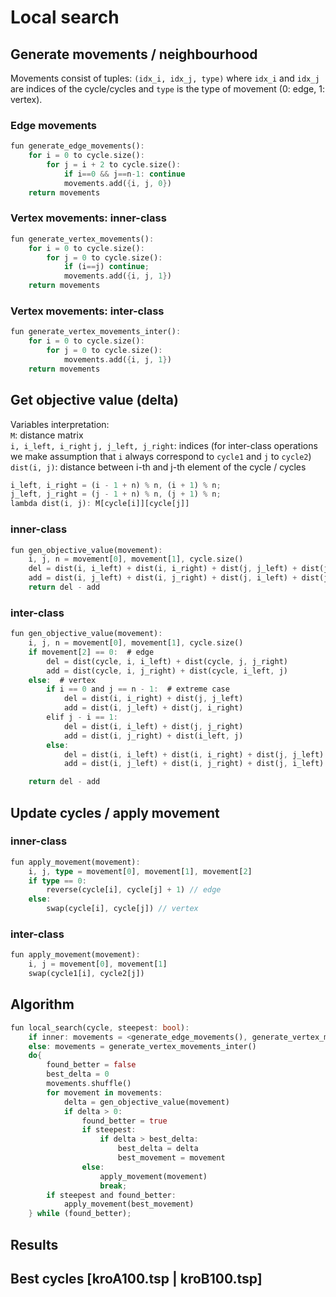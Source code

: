 # Local search

## Generate movements / neighbourhood
Movements consist of tuples: ``(idx_i, idx_j, type)`` where ``idx_i`` and ``idx_j`` are indices of the cycle/cycles and ``type`` is the type of movement (0: edge, 1: vertex). <br>
### Edge movements
```rust
fun generate_edge_movements():
    for i = 0 to cycle.size():
        for j = i + 2 to cycle.size():
            if i==0 && j==n-1: continue
            movements.add({i, j, 0})
    return movements
```
### Vertex movements: inner-class
```rust
fun generate_vertex_movements():
    for i = 0 to cycle.size():
        for j = 0 to cycle.size():
            if (i==j) continue;
            movements.add({i, j, 1})
    return movements
```
### Vertex movements: inter-class
```rust
fun generate_vertex_movements_inter():
    for i = 0 to cycle.size():
        for j = 0 to cycle.size():
            movements.add({i, j, 1})
    return movements
```

## Get objective value (delta)
Variables interpretation: <br>
``M``: distance matrix <br>
``i, i_left, i_right``
``j, j_left, j_right``: indices (for inter-class operations we make assumption that ``i`` always correspond to ``cycle1`` and ``j`` to ``cycle2``) <br>
``dist(i, j)``: distance between i-th and j-th element of the cycle / cycles <br>
```rust
i_left, i_right = (i - 1 + n) % n, (i + 1) % n;
j_left, j_right = (j - 1 + n) % n, (j + 1) % n;
lambda dist(i, j): M[cycle[i]][cycle[j]]
```

### inner-class
```rust
fun gen_objective_value(movement):
    i, j, n = movement[0], movement[1], cycle.size()
    del = dist(i, i_left) + dist(i, i_right) + dist(j, j_left) + dist(j, j_right)
    add = dist(i, j_left) + dist(i, j_right) + dist(j, i_left) + dist(j, i_right)
    return del - add
```

### inter-class
```rust
fun gen_objective_value(movement):
    i, j, n = movement[0], movement[1], cycle.size()
    if movement[2] == 0:  # edge
        del = dist(cycle, i, i_left) + dist(cycle, j, j_right)
        add = dist(cycle, i, j_right) + dist(cycle, i_left, j)
    else:  # vertex
        if i == 0 and j == n - 1:  # extreme case
            del = dist(i, i_right) + dist(j, j_left)
            add = dist(i, j_left) + dist(j, i_right)
        elif j - i == 1:
            del = dist(i, i_left) + dist(j, j_right)
            add = dist(i, j_right) + dist(i_left, j)
        else:
            del = dist(i, i_left) + dist(i, i_right) + dist(j, j_left) + dist(j, j_right)
            add = dist(i, j_left) + dist(i, j_right) + dist(j, i_left) + dist(j, i_right)

    return del - add
```

## Update cycles / apply movement
### inner-class
```rust
fun apply_movement(movement):
    i, j, type = movement[0], movement[1], movement[2]
    if type == 0: 
        reverse(cycle[i], cycle[j] + 1) // edge
    else: 
        swap(cycle[i], cycle[j]) // vertex
```
### inter-class
```rust
fun apply_movement(movement):
    i, j = movement[0], movement[1]
    swap(cycle1[i], cycle2[j])
```

## Algorithm
```rust
fun local_search(cycle, steepest: bool):
    if inner: movements = <generate_edge_movements(), generate_vertex_movements()>
    else: movements = generate_vertex_movements_inter()
    do{
        found_better = false
        best_delta = 0
        movements.shuffle()
        for movement in movements:
            delta = gen_objective_value(movement)
            if delta > 0:
                found_better = true
                if steepest:
                    if delta > best_delta:
                        best_delta = delta
                        best_movement = movement
                else:
                    apply_movement(movement)
                    break;
        if steepest and found_better:
            apply_movement(best_movement)
    } while (found_better); 
```

## Results

## Best cycles [kroA100.tsp | kroB100.tsp]

